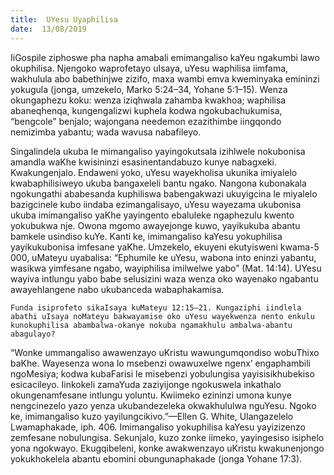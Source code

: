 ```yaml
---
title:  UYesu Uyaphilisa
date:  13/08/2019
---
```


IiGospile ziphoswe pha napha amabali emimangaliso kaYeu ngakumbi lawo okuphilisa. Njengoko waprofetayo uIsaya, uYesu waphilisa iimfama, wakhulula abo babethinjwe zizifo, maxa wambi emva kweminyaka emininzi yokugula (jonga, umzekelo, Marko 5:24–34, Yohane 5:1–15). Wenza okungaphezu koku: wenza iziqhwala zahamba kwakhoa; waphilisa abaneqhenqa, kungengalizwi kuphela kodwa ngokubachukumisa, “bengcole” benjalo; wajongana needemon ezazithimbe iingqondo nemizimba yabantu; wada wavusa nabafileyo.

Singalindela ukuba le mimangaliso yayingokutsala izihlwele nokubonisa amandla waKhe kwisininzi esasinentandabuzo kunye nabagxeki. Kwakungenjalo. Endaweni yoko, uYesu wayekholisa ukunika imiyalelo kwabaphilisiweyo ukuba bangaxeleli bantu ngako. Nangona kubonakala ngokungathi ababesanda kuphiliswa babengakwazi ukuyigcina le miyalelo bazigcinele kubo iindaba ezimangalisayo, uYesu wayezama ukubonisa ukuba imimangaliso yaKhe yayingento ebaluleke ngaphezulu kwento yokubukwa nje. Owona mgomo awayejonge kuwo, yayikukuba abantu bamkele usindiso kuYe.  Kanti ke, imimangaliso kaYesu yokuphilisa yayikukubonisa imfesane yaKhe. Umzekelo, ekuyeni ekutyisweni kwama-5 000, uMateyu uyabalisa: “Ephumile ke uYesu, wabona into eninzi yabantu, wasikwa yimfesane ngabo, wayiphilisa imilwelwe yabo” (Mat. 14:14). UYesu wayiva intlungu yabo babe selusizini waza wenza oko wayenako ngabantu awayehlangene nabo ukubanceda wabaphakamisa.

`Funda isiprofeto sikaIsaya kuMateyu 12:15–21. Kungaziphi iindlela abathi uIsaya noMateyu bakwayamise oko uYesu wayekwenza nento enkulu kunokuphilisa abambalwa-okanye nokuba ngamakhulu ambalwa-abantu abagulayo?`

“Wonke ummangaliso awawenzayo uKristu wawungumqondiso wobuThixo baKhe. Wayesenza wona lo msebenzi owawuxelwe ngenx’ engaphambili ngoMesiya; kodwa kubaFarisi le misebenzi yobulungisa yayisisikhubekiso esicacileyo. Iinkokeli zamaYuda zaziyijonge ngokuswela inkathalo okungenamfesane intlungu yoluntu. Kwiimeko ezininzi umona kunye nengcinezelo yazo yenza ukubandezeleka okwakhululwa nguYesu. Ngoko ke, imimangaliso kuzo yayilungcikivo.”—Ellen G. White, Ulangazelelo Lwamaphakade, iph. 406. Imimangaliso yokuphilisa kaYesu yayizizenzo zemfesane nobulungisa. Sekunjalo, kuzo zonke iimeko, yayingesiso isiphelo yona ngokwayo. Ekugqibeleni, konke awakwenzayo uKristu kwakunenjongo yokukhokelela abantu ebomini obungunaphakade (jonga Yohane 17:3).
